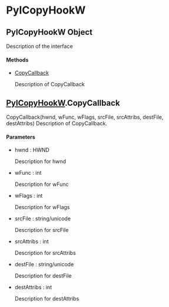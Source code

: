 # PyICopyHookW

## PyICopyHookW Object



Description of the interface

#### Methods


  - [CopyCallback](PyICopyHookW.md#pyicopyhookwcopycallback)

    Description of CopyCallback&nbsp;

## [PyICopyHookW](#pyicopyhookw)\.CopyCallback

CopyCallback\(hwnd, wFunc, wFlags, srcFile, srcAttribs, destFile, destAttribs\)
Description of CopyCallback\.

#### Parameters


  - hwnd : HWND

    Description for hwnd

  - wFunc : int

    Description for wFunc

  - wFlags : int

    Description for wFlags

  - srcFile : string/unicode

    Description for srcFile

  - srcAttribs : int

    Description for srcAttribs

  - destFile : string/unicode

    Description for destFile

  - destAttribs : int

    Description for destAttribs